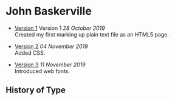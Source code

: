 <h1> John Baskerville </h1>

- [Version 1](https://georgiagallagher.github.io/john_baskerville/john_baskerville.html) Version 1 
*28 October 2019*  
Created my first marking up plain text file as an HTML5 page.

- [Version 2](https://github.com/georgiagallagher/john_baskerville/blob/gh-pages/baskerville2.html) 
*04 November 2019*  
Added CSS.

- [Version 3](https://github.com/georgiagallagher/john_baskerville/blob/gh-pages/baskerville3.html) 
*11 November 2019*  
Introduced web fonts.


History of Type
---------------
  

